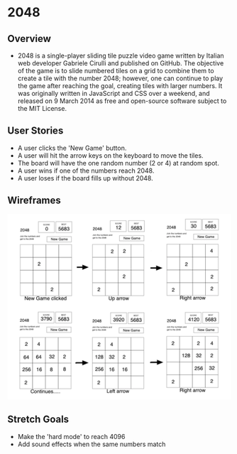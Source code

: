 # 2048

## Overview
- 2048 is a single-player sliding tile puzzle video game written by Italian web developer Gabriele Cirulli and published on GitHub. The objective of the game is to slide numbered tiles on a grid to combine them to create a tile with the number 2048; however, one can continue to play the game after reaching the goal, creating tiles with larger numbers. It was originally written in JavaScript and CSS over a weekend, and released on 9 March 2014 as free and open-source software subject to the MIT License.

## User Stories
- A user clicks the 'New Game' button.
- A user will hit the arrow keys on the keyboard to move the tiles.
- The board will have the one random number (2 or 4) at random spot.
- A user wins if one of the numbers reach 2048.
- A user loses if the board fills up without 2048.

## Wireframes
![Game_Page](images/2048_wireframes.png)


## Stretch Goals
- Make the 'hard mode' to reach 4096
- Add sound effects when the same numbers match